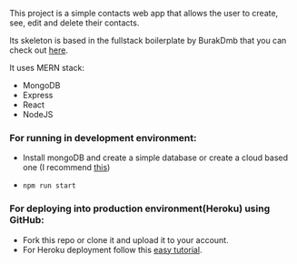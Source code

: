 This project is a simple contacts web app that allows the user to create, see, edit and delete their contacts.

Its skeleton is based in the fullstack boilerplate by BurakDmb that you can check out [here](https://github.com/BurakDmb/MERN-EasyBoilerplate).

It uses MERN stack:
- MongoDB
- Express
- React
- NodeJS

### For running in development environment:
 - Install mongoDB and create a simple database or create a cloud based one (I recommend [this](https://www.mongodb.com/cloud))
 - ```
   npm run start
   ```
### For deploying into production environment(Heroku) using GitHub:
- Fork this repo or clone it and upload it to your account.
- For Heroku deployment follow this [easy tutorial](https://www.youtube.com/watch?v=QUvxrzINj5Q).
